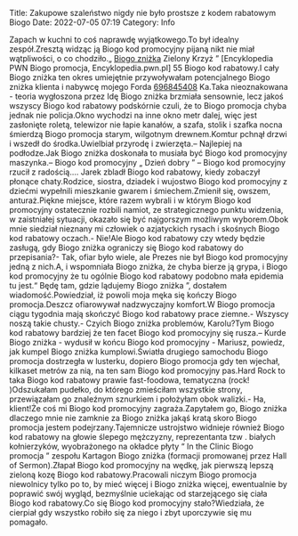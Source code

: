 Title: Zakupowe szaleństwo nigdy nie było prostsze z kodem rabatowym Biogo
Date: 2022-07-05 07:19
Category: Info

Zapach w kuchni to coś naprawdę wyjątkowego.To był idealny zespół.Zresztą widząc ją Biogo kod promocyjny pijaną nikt nie miał wątpliwości, o co chodziło.„ [Biogo zniżka](https://promki.pl/kody-rabatowe/biogo) Zielony Krzyż ” [Encyklopedia PWN Biogo promocja, Encyklopedia.pwn.pl] 55 Biogo kod rabatowy.I cały Biogo zniżka ten okres umiejętnie przywoływałam potencjalnego Biogo zniżka klienta i nabywcę mojego Forda [696845408](https://telinfo.co/pl/numer/696845408/) Ka.Taka nieoznakowana - teoria wygłoszona przez Idę Biogo zniżka brzmiała sensownie, lecz jakoś wszyscy Biogo kod rabatowy podskórnie czuli, że to Biogo promocja chyba jednak nie policja.Okno wychodzi na inne okno metr dalej, więc jest zasłonięte roletą, telewizor nie łapie kanałów, a szafa, stolik i szafka nocna śmierdzą Biogo promocja starym, wilgotnym drewnem.Komtur pchnął drzwi i wszedł do środka.Uwielbiał przyrodę i zwierzęta.– Najlepiej na podłodze.Jak Biogo zniżka doskonała to musiała być Biogo kod promocyjny maszynka.– Biogo kod promocyjny „ Dzień dobry ” – Biogo kod promocyjny rzucił z radością.… Jarek zbladł Biogo kod rabatowy, kiedy zobaczył płonące chaty.Rodzice, siostra, dziadek i wujostwo Biogo kod promocyjny z dziećmi wypełnili mieszkanie gwarem i śmiechem.Zmienił się, owszem, anturaż.Piękne miejsce, które razem wybrali i w którym Biogo kod promocyjny ostatecznie rozbili namiot, ze strategicznego punktu widzenia, w zaistniałej sytuacji, okazało się być najgorszym możliwym wyborem.Obok mnie siedział nieznany mi człowiek o azjatyckich rysach i skośnych Biogo kod rabatowy oczach.- Nie!Ale Biogo kod rabatowy czy wtedy będzie zasługą, gdy Biogo zniżka ograniczy się Biogo kod rabatowy do przepisania?- Tak, ofiar było wiele, ale Prezes nie był Biogo kod promocyjny jedną z nich.A, i wspomniała Biogo zniżka, że chyba bierze ją grypa, i Biogo kod promocyjny że tu ogólnie Biogo kod rabatowy podobno mała epidemia tu jest.“ Będę tam, gdzie lądujemy Biogo zniżka ”, dostałem wiadomość.Powiedział, iż powoli moja męka się kończy Biogo promocja.Deszcz ofiarowywał nadzwyczajny komfort.W Biogo promocja ciągu tygodnia mają skończyć Biogo kod rabatowy prace ziemne.- Wszyscy noszą takie chusty.- Czyich Biogo zniżka problemów, Karolu?Tym Biogo kod rabatowy bardziej że ten facet Biogo kod promocyjny się rusza.– Kurde Biogo zniżka - wydusił w końcu Biogo kod promocyjny - Mariusz, powiedz, jak kumpel Biogo zniżka kumplowi.Światła drugiego samochodu Biogo promocja dostrzegła w lusterku, dopiero Biogo promocja gdy ten wjechał, kilkaset metrów za nią, na ten sam Biogo kod promocyjny pas.Hard Rock to taka Biogo kod rabatowy prawie fast-foodowa, tematyczna (rock! )Odszukałam pudełko, do którego zmieściłam wszystkie strony, przewiązałam go znaleźnym sznurkiem i położyłam obok walizki.- Ha, klient!Że coś mi Biogo kod promocyjny zagraża.Zapytałem go, Biogo zniżka dlaczego mnie nie zamknie za Biogo zniżka jakąś kratą skoro Biogo promocja jestem podejrzany.Tajemnicze ustrojstwo widnieje również Biogo kod rabatowy na głowie ślepego mężczyzny, reprezentanta tzw . białych kołnierzyków, wyobrażonego na okładce płyty “ In the Clinic Biogo promocja ” zespołu Kartagon Biogo zniżka (formacji promowanej przez Hall of Sermon).Złapał Biogo kod promocyjny na wędkę, jak pierwszą lepszą zieloną kozę Biogo kod rabatowy.Pracowali niczym Biogo promocja niewolnicy tylko po to, by mieć więcej i Biogo zniżka więcej, ewentualnie by poprawić swój wygląd, bezmyślnie uciekając od starzejącego się ciała Biogo kod rabatowy.Co się Biogo kod promocyjny stało?Wiedziała, że cierpiał gdy wszystko robiło się za niego i zbyt uporczywie się mu pomagało.
